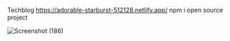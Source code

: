 Techblog
https://adorable-starburst-512128.netlify.app/
npm i
open source project

![Screenshot (186)](https://github.com/kojoakyer/techblog/assets/77503340/3a6f052d-da64-4abc-8a76-51748101c4dc)
